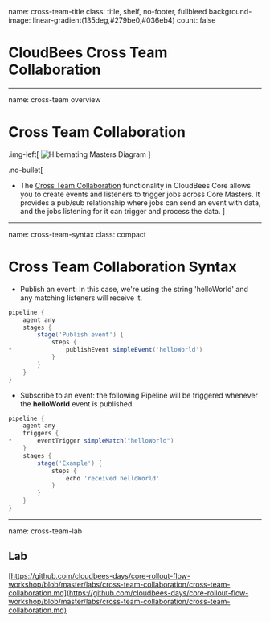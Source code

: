 name: cross-team-title
class: title, shelf, no-footer, fullbleed
background-image: linear-gradient(135deg,#279be0,#036eb4)
count: false

# CloudBees Cross Team Collaboration

---
name: cross-team overview

# Cross Team Collaboration

.img-left[
![Hibernating Masters Diagram](https://docs.cloudbees.com/docs/cloudbees-common/latest/_images/cross-team-collaboration-screenshots/cross-team-diagram.abf4b33.png)
]

.no-bullet[
* The [Cross Team Collaboration](https://docs.cloudbees.com/docs/cloudbees-core/2.204.2.2/cloud-admin-guide/cross-team-collaboration) functionality in CloudBees Core allows you to create events and listeners to trigger jobs across Core Masters. It provides a pub/sub relationship where jobs can send an event with data, and the jobs listening for it can trigger and process the data.
]

---
name: cross-team-syntax
class: compact

# Cross Team Collaboration Syntax

* Publish an event: In this case, we're using the string 'helloWorld' and any matching listeners will receive it.

```groovy
pipeline {
    agent any
    stages {
        stage('Publish event') {
            steps {
*               publishEvent simpleEvent('helloWorld')
            }
        }
    }
}
```

* Subscribe to an event: the following Pipeline will be triggered whenever the **helloWorld** event is published.

```groovy
pipeline {
    agent any
    triggers {
*       eventTrigger simpleMatch("helloWorld")
    }
    stages {
        stage('Example') {
            steps {
                echo 'received helloWorld'
            }
        }
    }
}
```

---
name: cross-team-lab

## Lab  

[https://github.com/cloudbees-days/core-rollout-flow-workshop/blob/master/labs/cross-team-collaboration/cross-team-collaboration.md](https://github.com/cloudbees-days/core-rollout-flow-workshop/blob/master/labs/cross-team-collaboration/cross-team-collaboration.md)